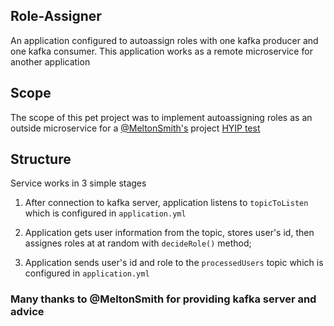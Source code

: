## Role-Assigner

An application configured to autoassign roles with one kafka producer and one kafka consumer.
This application works as a remote microservice for another application

## Scope


The scope of this pet project was to implement autoassigning roles
as an outside microservice for a [@MeltonSmith's](https://github.com/MeltonSmith) project [HYIP test](https://github.com/MeltonSmith/hyipTest)

## Structure

Service works in 3 simple stages

1. After connection to kafka server, application listens to
   `topicToListen` which is configured in `application.yml`
   

2. Application gets user information from the topic, stores user's id,
   then assignes roles at at random with ```decideRole()``` method;
   

3. Application sends user's id and role to the `processedUsers` topic
which is configured in `application.yml`
   
   
  ### Many thanks to @MeltonSmith for providing kafka server and advice 